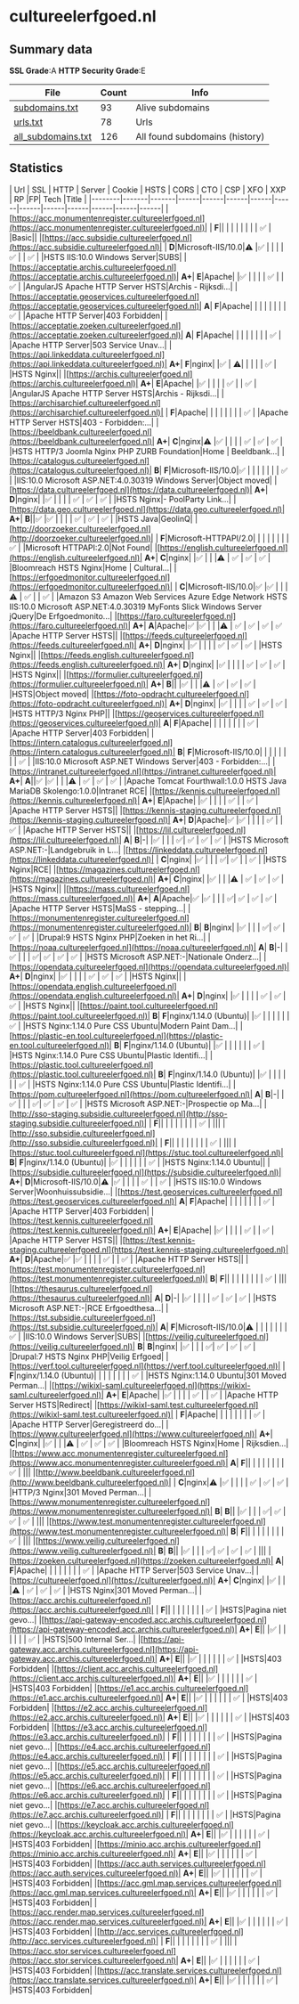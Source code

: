 

# cultureelerfgoed.nl
## Summary data


**SSL Grade**:A
**HTTP Security Grade**:E


| File       | Count | Info |
|------------|-------|------|
|[subdomains.txt](/data/cultureelerfgoed.nl/subdomains.txt)|93|Alive subdomains|
|[urls.txt](/data/cultureelerfgoed.nl/urls.txt)|78|Urls|
|[all_subdomains.txt](/data/cultureelerfgoed.nl/all_subdomains.txt)|126|All found subdomains (history)|


## Statistics


| Url | SSL | HTTP | Server | Cookie | HSTS | CORS | CTO | CSP | XFO | XXP | RP |FP| Tech |Title |
|--------|-------|-------|------|------|------|------|------|------|------|------|------|------|------|
|[https://acc.monumentenregister.cultureelerfgoed.nl](https://acc.monumentenregister.cultureelerfgoed.nl)| | **F**|| | | | | | | | :white_check_mark: | |Basic||
|[https://acc.subsidie.cultureelerfgoed.nl](https://acc.subsidie.cultureelerfgoed.nl)| | **D**|Microsoft-IIS/10.0|:warning: |:white_check_mark: | | | | :white_check_mark: | | :white_check_mark: | |HSTS IIS:10.0 Windows Server|SUBS|
|[https://acceptatie.archis.cultureelerfgoed.nl](https://acceptatie.archis.cultureelerfgoed.nl)| **A+**| **E**|Apache| |:white_check_mark: | | | | :white_check_mark: | | :white_check_mark: | |AngularJS Apache HTTP Server HSTS|Archis - Rijksdi...|
|[https://acceptatie.geoservices.cultureelerfgoed.nl](https://acceptatie.geoservices.cultureelerfgoed.nl)| **A**| **F**|Apache| | | | | | | | :white_check_mark: | |Apache HTTP Server|403 Forbidden|
|[https://acceptatie.zoeken.cultureelerfgoed.nl](https://acceptatie.zoeken.cultureelerfgoed.nl)| **A**| **F**|Apache| | | | | | | | :white_check_mark: | |Apache HTTP Server|503 Service Unav...|
|[https://api.linkeddata.cultureelerfgoed.nl](https://api.linkeddata.cultureelerfgoed.nl)| **A+**| **F**|nginx| |:white_check_mark: | :warning:| | | | | :white_check_mark: | |HSTS Nginx||
|[https://archis.cultureelerfgoed.nl](https://archis.cultureelerfgoed.nl)| **A+**| **E**|Apache| |:white_check_mark: | | | | :white_check_mark: | | :white_check_mark: | |AngularJS Apache HTTP Server HSTS|Archis - Rijksdi...|
|[https://archisarchief.cultureelerfgoed.nl](https://archisarchief.cultureelerfgoed.nl)| | **F**|Apache| | | | | | | | :white_check_mark: | |Apache HTTP Server HSTS|403 - Forbidden:...|
|[https://beeldbank.cultureelerfgoed.nl](https://beeldbank.cultureelerfgoed.nl)| **A+**| **C**|nginx|:warning: |:white_check_mark: | | | | :white_check_mark: | :white_check_mark: | :white_check_mark: | |HSTS HTTP/3 Joomla Nginx PHP ZURB Foundation|Home | Beeldbank...|
|[https://catalogus.cultureelerfgoed.nl](https://catalogus.cultureelerfgoed.nl)| **B**| **F**|Microsoft-IIS/10.0|:white_check_mark: | | | | | | | :white_check_mark: | |IIS:10.0 Microsoft ASP.NET:4.0.30319 Windows Server|Object moved|
|[https://data.cultureelerfgoed.nl](https://data.cultureelerfgoed.nl)| **A+**| **D**|nginx| |:white_check_mark: | | | | :white_check_mark: | :white_check_mark: | :white_check_mark: | |HSTS Nginx|- PoolParty Link...|
|[https://data.geo.cultureelerfgoed.nl](https://data.geo.cultureelerfgoed.nl)| **A+**| **B**||:white_check_mark: |:white_check_mark: | | | | :white_check_mark: | :white_check_mark: | :white_check_mark: | |HSTS Java|GeolinQ|
|[http://doorzoeker.cultureelerfgoed.nl](http://doorzoeker.cultureelerfgoed.nl)| | **F**|Microsoft-HTTPAPI/2.0| | | | | | | | :white_check_mark: | |Microsoft HTTPAPI:2.0|Not Found|
|[https://english.cultureelerfgoed.nl](https://english.cultureelerfgoed.nl)| **A+**| **C**|nginx| |:white_check_mark: | | |:warning: | :white_check_mark: | :white_check_mark: | :white_check_mark: | |Bloomreach HSTS Nginx|Home | Cultural...|
|[https://erfgoedmonitor.cultureelerfgoed.nl](https://erfgoedmonitor.cultureelerfgoed.nl)| | **C**|Microsoft-IIS/10.0|:white_check_mark: |:white_check_mark: | | |:warning: | :white_check_mark: | | :white_check_mark: | |Amazon S3 Amazon Web Services Azure Edge Network HSTS IIS:10.0 Microsoft ASP.NET:4.0.30319 MyFonts Slick Windows Server jQuery|De Erfgoedmonito...|
|[https://faro.cultureelerfgoed.nl](https://faro.cultureelerfgoed.nl)| **A+**| **A**|Apache|:white_check_mark: |:white_check_mark: | | |:warning: | :white_check_mark: | :white_check_mark: | :white_check_mark: | :white_check_mark: |Apache HTTP Server HSTS||
|[https://feeds.cultureelerfgoed.nl](https://feeds.cultureelerfgoed.nl)| **A+**| **D**|nginx| |:white_check_mark: | | | | :white_check_mark: | :white_check_mark: | :white_check_mark: | |HSTS Nginx||
|[https://feeds.english.cultureelerfgoed.nl](https://feeds.english.cultureelerfgoed.nl)| **A+**| **D**|nginx| |:white_check_mark: | | | | :white_check_mark: | :white_check_mark: | :white_check_mark: | |HSTS Nginx||
|[https://formulier.cultureelerfgoed.nl](https://formulier.cultureelerfgoed.nl)| **A+**| **B**|| |:white_check_mark: | | |:warning: | :white_check_mark: | :white_check_mark: | :white_check_mark: | |HSTS|Object moved|
|[https://foto-opdracht.cultureelerfgoed.nl](https://foto-opdracht.cultureelerfgoed.nl)| **A+**| **D**|nginx| |:white_check_mark: | | | | :white_check_mark: | :white_check_mark: | :white_check_mark: | |HSTS HTTP/3 Nginx PHP||
|[https://geoservices.cultureelerfgoed.nl](https://geoservices.cultureelerfgoed.nl)| **A**| **F**|Apache| | | | | | | | :white_check_mark: | |Apache HTTP Server|403 Forbidden|
|[https://intern.catalogus.cultureelerfgoed.nl](https://intern.catalogus.cultureelerfgoed.nl)| **B**| **F**|Microsoft-IIS/10.0| | | | | | | | :white_check_mark: | |IIS:10.0 Microsoft ASP.NET Windows Server|403 - Forbidden:...|
|[https://intranet.cultureelerfgoed.nl](https://intranet.cultureelerfgoed.nl)| **A+**| **A**||:white_check_mark: |:white_check_mark: | | |:warning: | :white_check_mark: | :white_check_mark: | :white_check_mark: | |Apache Tomcat Fourthwall:1.0.0 HSTS Java MariaDB Skolengo:1.0.0|Intranet RCE|
|[https://kennis.cultureelerfgoed.nl](https://kennis.cultureelerfgoed.nl)| **A+**| **E**|Apache| |:white_check_mark: | | | | :white_check_mark: | | :white_check_mark: | |Apache HTTP Server HSTS||
|[https://kennis-staging.cultureelerfgoed.nl](https://kennis-staging.cultureelerfgoed.nl)| **A+**| **D**|Apache|:white_check_mark: |:white_check_mark: | | | | :white_check_mark: | | :white_check_mark: | |Apache HTTP Server HSTS||
|[https://lil.cultureelerfgoed.nl](https://lil.cultureelerfgoed.nl)| **A**| **B**|-| |:white_check_mark: | | | :white_check_mark:| :white_check_mark: | :white_check_mark: | :white_check_mark: | |HSTS Microsoft ASP.NET:-|Landgebruik in L...|
|[https://linkeddata.cultureelerfgoed.nl](https://linkeddata.cultureelerfgoed.nl)| | **C**|nginx| |:white_check_mark: | | | :white_check_mark:| :white_check_mark: | | :white_check_mark: | |HSTS Nginx|RCE|
|[https://magazines.cultureelerfgoed.nl](https://magazines.cultureelerfgoed.nl)| **A+**| **C**|nginx| |:white_check_mark: | | |:warning: | :white_check_mark: | :white_check_mark: | :white_check_mark: | |HSTS Nginx||
|[https://mass.cultureelerfgoed.nl](https://mass.cultureelerfgoed.nl)| **A+**| **A**|Apache|:white_check_mark: |:white_check_mark: | | | :white_check_mark:| :white_check_mark: | :white_check_mark: | :white_check_mark: | |Apache HTTP Server HSTS|MaSS - stepping...|
|[https://monumentenregister.cultureelerfgoed.nl](https://monumentenregister.cultureelerfgoed.nl)| **B**| **B**|nginx| |:white_check_mark: | | | :white_check_mark:| :white_check_mark: | :white_check_mark: | :white_check_mark: | |Drupal:9 HSTS Nginx PHP|Zoeken in het Ri...|
|[https://noaa.cultureelerfgoed.nl](https://noaa.cultureelerfgoed.nl)| **A**| **B**|-| |:white_check_mark: | | | :white_check_mark:| :white_check_mark: | :white_check_mark: | :white_check_mark: | |HSTS Microsoft ASP.NET:-|Nationale Onderz...|
|[https://opendata.cultureelerfgoed.nl](https://opendata.cultureelerfgoed.nl)| **A+**| **D**|nginx| |:white_check_mark: | | | | :white_check_mark: | :white_check_mark: | :white_check_mark: | |HSTS Nginx||
|[https://opendata.english.cultureelerfgoed.nl](https://opendata.english.cultureelerfgoed.nl)| **A+**| **D**|nginx| |:white_check_mark: | | | | :white_check_mark: | :white_check_mark: | :white_check_mark: | |HSTS Nginx||
|[https://paint.tool.cultureelerfgoed.nl](https://paint.tool.cultureelerfgoed.nl)| **B**| **F**|nginx/1.14.0 (Ubuntu)| |:white_check_mark: | | | | | | :white_check_mark: | |HSTS Nginx:1.14.0 Pure CSS Ubuntu|Modern Paint Dam...|
|[https://plastic-en.tool.cultureelerfgoed.nl](https://plastic-en.tool.cultureelerfgoed.nl)| **B**| **F**|nginx/1.14.0 (Ubuntu)| |:white_check_mark: | | | | | | :white_check_mark: | |HSTS Nginx:1.14.0 Pure CSS Ubuntu|Plastic Identifi...|
|[https://plastic.tool.cultureelerfgoed.nl](https://plastic.tool.cultureelerfgoed.nl)| **B**| **F**|nginx/1.14.0 (Ubuntu)| |:white_check_mark: | | | | | | :white_check_mark: | |HSTS Nginx:1.14.0 Pure CSS Ubuntu|Plastic Identifi...|
|[https://pom.cultureelerfgoed.nl](https://pom.cultureelerfgoed.nl)| **A**| **B**|-| |:white_check_mark: | | | :white_check_mark:| :white_check_mark: | :white_check_mark: | :white_check_mark: | |HSTS Microsoft ASP.NET:-|Prospectie op Ma...|
|[http://sso-staging.subsidie.cultureelerfgoed.nl](http://sso-staging.subsidie.cultureelerfgoed.nl)| | **F**|| | | | | | | | :white_check_mark: | |||
|[http://sso.subsidie.cultureelerfgoed.nl](http://sso.subsidie.cultureelerfgoed.nl)| | **F**|| | | | | | | | :white_check_mark: | |||
|[https://stuc.tool.cultureelerfgoed.nl](https://stuc.tool.cultureelerfgoed.nl)| **B**| **F**|nginx/1.14.0 (Ubuntu)| |:white_check_mark: | | | | | | :white_check_mark: | |HSTS Nginx:1.14.0 Ubuntu||
|[https://subsidie.cultureelerfgoed.nl](https://subsidie.cultureelerfgoed.nl)| **A+**| **D**|Microsoft-IIS/10.0|:warning: |:white_check_mark: | | | | :white_check_mark: | | :white_check_mark: | |HSTS IIS:10.0 Windows Server|Woonhuissubsidie...|
|[https://test.geoservices.cultureelerfgoed.nl](https://test.geoservices.cultureelerfgoed.nl)| **A**| **F**|Apache| | | | | | | | :white_check_mark: | |Apache HTTP Server|403 Forbidden|
|[https://test.kennis.cultureelerfgoed.nl](https://test.kennis.cultureelerfgoed.nl)| **A+**| **E**|Apache| |:white_check_mark: | | | | :white_check_mark: | | :white_check_mark: | |Apache HTTP Server HSTS||
|[https://test.kennis-staging.cultureelerfgoed.nl](https://test.kennis-staging.cultureelerfgoed.nl)| **A+**| **D**|Apache|:white_check_mark: |:white_check_mark: | | | | :white_check_mark: | | :white_check_mark: | |Apache HTTP Server HSTS||
|[https://test.monumentenregister.cultureelerfgoed.nl](https://test.monumentenregister.cultureelerfgoed.nl)| **B**| **F**|| | | | | | | | :white_check_mark: | |||
|[https://thesaurus.cultureelerfgoed.nl](https://thesaurus.cultureelerfgoed.nl)| **A**| **D**|-| |:white_check_mark: | | | | :white_check_mark: | :white_check_mark: | :white_check_mark: | |HSTS Microsoft ASP.NET:-|RCE Erfgoedthesa...|
|[https://tst.subsidie.cultureelerfgoed.nl](https://tst.subsidie.cultureelerfgoed.nl)| **A**| **F**|Microsoft-IIS/10.0|:warning: | | | | | | | :white_check_mark: | |IIS:10.0 Windows Server|SUBS|
|[https://veilig.cultureelerfgoed.nl](https://veilig.cultureelerfgoed.nl)| **B**| **B**|nginx| |:white_check_mark: | | | :white_check_mark:| :white_check_mark: | :white_check_mark: | :white_check_mark: | |Drupal:7 HSTS Nginx PHP|Veilig Erfgoed|
|[https://verf.tool.cultureelerfgoed.nl](https://verf.tool.cultureelerfgoed.nl)| | **F**|nginx/1.14.0 (Ubuntu)| | | | | | | | :white_check_mark: | |HSTS Nginx:1.14.0 Ubuntu|301 Moved Perman...|
|[https://wikixl-saml.cultureelerfgoed.nl](https://wikixl-saml.cultureelerfgoed.nl)| **A+**| **E**|Apache| |:white_check_mark: | | | | :white_check_mark: | | :white_check_mark: | |Apache HTTP Server HSTS|Redirect|
|[https://wikixl-saml.test.cultureelerfgoed.nl](https://wikixl-saml.test.cultureelerfgoed.nl)| | **F**|Apache| | | | | | | | :white_check_mark: | |Apache HTTP Server|Geregistreerd do...|
|[https://www.cultureelerfgoed.nl](https://www.cultureelerfgoed.nl)| **A+**| **C**|nginx| |:white_check_mark: | | |:warning: | :white_check_mark: | :white_check_mark: | :white_check_mark: | |Bloomreach HSTS Nginx|Home | Rijksdien...|
|[https://www.acc.monumentenregister.cultureelerfgoed.nl](https://www.acc.monumentenregister.cultureelerfgoed.nl)| **A**| **F**|| | | | | | | | :white_check_mark: | |||
|[http://www.beeldbank.cultureelerfgoed.nl](http://www.beeldbank.cultureelerfgoed.nl)| | **C**|nginx|:warning: |:white_check_mark: | | | | :white_check_mark: | :white_check_mark: | :white_check_mark: | |HTTP/3 Nginx|301 Moved Perman...|
|[https://www.monumentenregister.cultureelerfgoed.nl](https://www.monumentenregister.cultureelerfgoed.nl)| **B**| **B**|| |:white_check_mark: | | | :white_check_mark:| :white_check_mark: | :white_check_mark: | :white_check_mark: | |||
|[https://www.test.monumentenregister.cultureelerfgoed.nl](https://www.test.monumentenregister.cultureelerfgoed.nl)| **B**| **F**|| | | | | | | | :white_check_mark: | |||
|[https://www.veilig.cultureelerfgoed.nl](https://www.veilig.cultureelerfgoed.nl)| **B**| **B**|| |:white_check_mark: | | | :white_check_mark:| :white_check_mark: | :white_check_mark: | :white_check_mark: | |||
|[https://zoeken.cultureelerfgoed.nl](https://zoeken.cultureelerfgoed.nl)| **A**| **F**|Apache| | | | | | | | :white_check_mark: | |Apache HTTP Server|503 Service Unav...|
|[https://cultureelerfgoed.nl](https://cultureelerfgoed.nl)| **A+**| **C**|nginx| |:white_check_mark: | | |:warning: | :white_check_mark: | :white_check_mark: | :white_check_mark: | |HSTS Nginx|301 Moved Perman...|
|[https://acc.archis.cultureelerfgoed.nl](https://acc.archis.cultureelerfgoed.nl)| | **F**|| | | | | | | | :white_check_mark: | |HSTS|Pagina niet gevo...|
|[https://api-gateway-encoded.acc.archis.cultureelerfgoed.nl](https://api-gateway-encoded.acc.archis.cultureelerfgoed.nl)| **A+**| **E**|| |:white_check_mark: | | | | | | :white_check_mark: | |HSTS|500 Internal Ser...|
|[https://api-gateway.acc.archis.cultureelerfgoed.nl](https://api-gateway.acc.archis.cultureelerfgoed.nl)| **A+**| **E**|| |:white_check_mark: | | | | | | :white_check_mark: | |HSTS|403 Forbidden|
|[https://client.acc.archis.cultureelerfgoed.nl](https://client.acc.archis.cultureelerfgoed.nl)| **A+**| **E**|| |:white_check_mark: | | | | | | :white_check_mark: | |HSTS|403 Forbidden|
|[https://e1.acc.archis.cultureelerfgoed.nl](https://e1.acc.archis.cultureelerfgoed.nl)| **A+**| **E**|| |:white_check_mark: | | | | | | :white_check_mark: | |HSTS|403 Forbidden|
|[https://e2.acc.archis.cultureelerfgoed.nl](https://e2.acc.archis.cultureelerfgoed.nl)| **A+**| **E**|| |:white_check_mark: | | | | | | :white_check_mark: | |HSTS|403 Forbidden|
|[https://e3.acc.archis.cultureelerfgoed.nl](https://e3.acc.archis.cultureelerfgoed.nl)| | **F**|| | | | | | | | :white_check_mark: | |HSTS|Pagina niet gevo...|
|[https://e4.acc.archis.cultureelerfgoed.nl](https://e4.acc.archis.cultureelerfgoed.nl)| | **F**|| | | | | | | | :white_check_mark: | |HSTS|Pagina niet gevo...|
|[https://e5.acc.archis.cultureelerfgoed.nl](https://e5.acc.archis.cultureelerfgoed.nl)| | **F**|| | | | | | | | :white_check_mark: | |HSTS|Pagina niet gevo...|
|[https://e6.acc.archis.cultureelerfgoed.nl](https://e6.acc.archis.cultureelerfgoed.nl)| | **F**|| | | | | | | | :white_check_mark: | |HSTS|Pagina niet gevo...|
|[https://e7.acc.archis.cultureelerfgoed.nl](https://e7.acc.archis.cultureelerfgoed.nl)| | **F**|| | | | | | | | :white_check_mark: | |HSTS|Pagina niet gevo...|
|[https://keycloak.acc.archis.cultureelerfgoed.nl](https://keycloak.acc.archis.cultureelerfgoed.nl)| **A+**| **E**|| |:white_check_mark: | | | | | | :white_check_mark: | |HSTS|403 Forbidden|
|[https://minio.acc.archis.cultureelerfgoed.nl](https://minio.acc.archis.cultureelerfgoed.nl)| **A+**| **E**|| |:white_check_mark: | | | | | | :white_check_mark: | |HSTS|403 Forbidden|
|[https://acc.auth.services.cultureelerfgoed.nl](https://acc.auth.services.cultureelerfgoed.nl)| **A+**| **E**|| |:white_check_mark: | | | | | | :white_check_mark: | |HSTS|403 Forbidden|
|[https://acc.gml.map.services.cultureelerfgoed.nl](https://acc.gml.map.services.cultureelerfgoed.nl)| **A+**| **E**|| |:white_check_mark: | | | | | | :white_check_mark: | |HSTS|403 Forbidden|
|[https://acc.render.map.services.cultureelerfgoed.nl](https://acc.render.map.services.cultureelerfgoed.nl)| **A+**| **E**|| |:white_check_mark: | | | | | | :white_check_mark: | |HSTS|403 Forbidden|
|[http://acc.services.cultureelerfgoed.nl](http://acc.services.cultureelerfgoed.nl)| | **F**|| | | | | | | | :white_check_mark: | |||
|[https://acc.stor.services.cultureelerfgoed.nl](https://acc.stor.services.cultureelerfgoed.nl)| **A+**| **E**|| |:white_check_mark: | | | | | | :white_check_mark: | |HSTS|403 Forbidden|
|[https://acc.translate.services.cultureelerfgoed.nl](https://acc.translate.services.cultureelerfgoed.nl)| **A+**| **E**|| |:white_check_mark: | | | | | | :white_check_mark: | |HSTS|403 Forbidden|